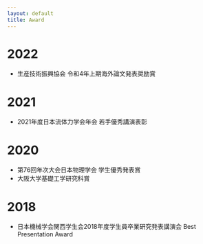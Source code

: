 ```yaml
---
layout: default
title: Award
---
```

# 2022
- 生産技術振興協会 令和4年上期海外論文発表奨励賞

# 2021
- 2021年度日本流体力学会年会 若手優秀講演表彰

# 2020
- 第76回年次大会日本物理学会 学生優秀発表賞
- 大阪大学基礎工学研究科賞

# 2018
- 日本機械学会関西学生会2018年度学生員卒業研究発表講演会 Best Presentation Award
